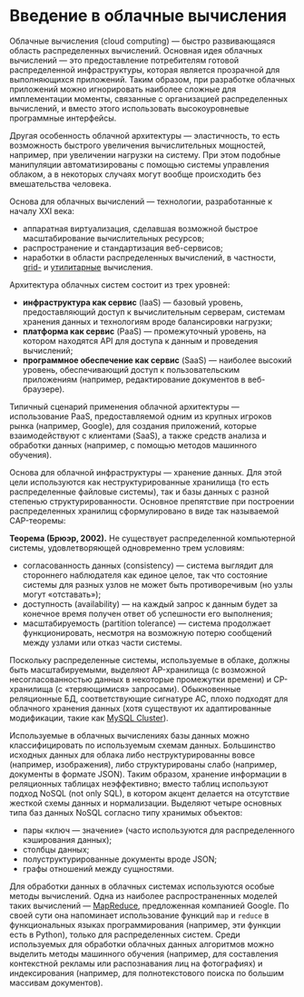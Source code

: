 # Введение в облачные вычисления

Облачные вычисления (cloud computing) — быстро развивающаяся область распределенных вычислений. 
Основная идея облачных вычислений — это предоставление потребителям готовой распределенной инфраструктуры, 
которая является прозрачной для выполняющихся приложений. Таким образом, при разработке облачных приложений можно 
игнорировать наиболее сложные для имплементации моменты, связанные с организацией распределенных вычислений, 
и вместо этого использовать высокоуровневые программные интерфейсы. 

Другая особенность облачной архитектуры — эластичность, то есть возможность быстрого увеличения вычислительных мощностей, 
например, при увеличении нагрузки на систему. При этом подобные манипуляции автоматизированы с помощью системы управления облаком, 
а в некоторых случаях могут вообще происходить без вмешательства человека.

Основа для облачных вычислений — технологии, разработанные к началу XXI века:

  * аппаратная виртуализация, сделавшая возможной быстрое масштабирование вычислительных ресурсов;
  * распространение и стандартизация веб-сервисов;
  * наработки в области распределенных вычислений, в частности, [grid-][1] и [утилитарные][2] вычисления.

Архитектура облачных систем состоит из трех уровней:

  * **инфраструктура как сервис** (IaaS) — базовый уровень, предоставляющий доступ к вычислительным серверам, 
    системам хранения данных и технологиям вроде балансировки нагрузки;
  * **платформа как сервис** (PaaS) — промежуточный уровень, на котором находятся API для доступа к данным 
    и проведения вычислений;
  * **программное обеспечение как сервис** (SaaS) — наиболее высокий уровень, обеспечивающий доступ 
    к пользовательским приложениям (например, редактирование документов в веб-браузере).

Типичный сценарий применения облачной архитектуры — использование PaaS, предоставляемой одним из крупных игроков рынка 
(например, Google), для создания приложений, которые взаимодействуют с клиентами (SaaS), а также средств анализа 
и обработки данных (например, с помощью методов машинного обучения).

Основа для облачной инфраструктуры — хранение данных. Для этой цели используются как неструктурированные хранилища (то есть распределенные файловые системы), так и базы данных с разной степенью структурированности. Основное препятствие при построении распределенных хранилищ сформулировано в виде так называемой CAP-теоремы:

**Теорема (Брюэр, 2002).** Не существует распределенной компьютерной системы, удовлетворяющей одновременно трем условиям:

  * согласованность данных (consistency) — система выглядит для стороннего наблюдателя как единое целое, так что состояние системы
    для разных узлов не может быть противоречивым (но узлы могут «отставать»);
  * доступность (availability) — на каждый запрос к данным будет за конечное время получен ответ об успешности его выполнения;
  * масштабируемость (partition tolerance) — система продолжает функционировать, несмотря на возможную потерю 
    сообщений между узлами или отказ части системы.

Поскольку распределенные системы, используемые в облаке, должны быть масштабируемыми, выделяют AP-хранилища 
(с возможной несогласованностью данных в некоторые промежутки времени) и CP-хранилища (с «теряющимися» запросами). 
Обыкновенные реляционные БД, соответствующие сигнатуре AC, плохо подходят для облачного хранения данных 
(хотя существуют их адаптированные модификации, такие как [MySQL Cluster][3]).

Используемые в облачных вычислениях базы данных можно классифицировать по используемым схемам данных. 
Большинство исходных данных для облака либо неструктурированны вовсе (например, изображения), либо структурированы слабо 
(например, документы в формате JSON). Таким образом, хранение информации в реляционных таблицах неэффективно; 
вместо таблиц используют подход NoSQL (not only SQL), в котором акцент делается на отсутствие жесткой схемы данных и нормализации. 
Выделяют четыре основных типа баз данных NoSQL согласно типу хранимых объектов:

  * пары «ключ — значение» (часто используются для распределенного кэширования данных);
  * столбцы данных;
  * полуструктурированные документы вроде JSON;
  * графы отношений между сущностями.

Для обработки данных в облачных системах используются особые методы вычислений. Одна из наиболее распространенных моделей 
таких вычислений — [MapReduce][4], предложенная компанией Google. По своей сути она напоминает использование функций 
`map` и `reduce` в функциональных языках программирования (например, эти функции есть в Python), только для распределенных систем. 
Среди используемых для обработки облачных данных алгоритмов можно выделить методы машинного обучения 
(например, для составления контекстной рекламы или распознавания лиц на фотографиях) и индексирования 
(например, для полнотекстового поиска по большим массивам документов).

[1]: http://en.wikipedia.org/wiki/Grid_computing
[2]: http://en.wikipedia.org/wiki/Utility_computing
[3]: http://www.mysql.com/products/cluster/
[4]: http://en.wikipedia.org/wiki/MapReduce

